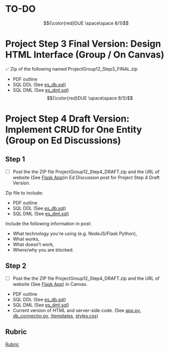 # TO-DO 
$${\color{red}DUE \space\space 8/1}$$
# Project Step 3 Final Version: Design HTML Interface (Group / On Canvas)

:white_check_mark: Zip of the following named ProjectGroup12_Step3_FINAL.zip

- PDF outline
- SQL DDL (See [es_db.sql](https://github.com/derekgreene11/CS340/blob/main/flask_proj/database/es_db.sql))
- SQL DML (See [es_dml.sql](https://github.com/derekgreene11/CS340/blob/main/flask_proj/database/es_dml.sql))
$${\color{red}DUE \space\space 8/5}$$
# Project Step 4 Draft Version: Implement CRUD for One Entity (Group on Ed Discussions)

## Step 1

- [ ] Post the the ZIP file ProjectGroup12_Step4_DRAFT.zip and the URL of website (See [Flask App](http://classwork.engr.oregonstate.edu:43277/))in Ed Discussion post for Project Step 4 Draft Version. 

Zip file to include:

- PDF outline
- SQL DDL (See [es_db.sql](https://github.com/derekgreene11/CS340/blob/main/flask_proj/database/es_db.sql))
- SQL DML (See [es_dml.sql](https://github.com/derekgreene11/CS340/blob/main/flask_proj/database/es_dml.sql))

Include the following information in post:

- What technology you're using (e.g. NodeJS/Flask Python),
- What works,
- What doesn’t work,
- Where/why you are blocked.

## Step 2
- [ ] Post the the ZIP file ProjectGroup12_Step4_DRAFT.zip and the URL of website (See [Flask App](http://classwork.engr.oregonstate.edu:43277/)) in Canvas. 

- PDF outline
- SQL DDL (See [es_db.sql](https://github.com/derekgreene11/CS340/blob/main/flask_proj/database/es_db.sql))
- SQL DML (See [es_dml.sql](https://github.com/derekgreene11/CS340/blob/main/flask_proj/database/es_dml.sql))
- Current version of HTML and server-side code. (See [app.py](https://github.com/derekgreene11/CS340/blob/main/flask_proj/app.py), [db_connector.py](https://github.com/derekgreene11/CS340/blob/main/flask_proj/database/db_connector.py), [/templates](https://github.com/derekgreene11/CS340/tree/main/flask_proj/templates), [styles.css](https://github.com/derekgreene11/CS340/blob/main/flask_proj/static/css/styles.css))


## Rubric

[Rubric](https://canvas.oregonstate.edu/courses/1967354/assignments/9690215)
